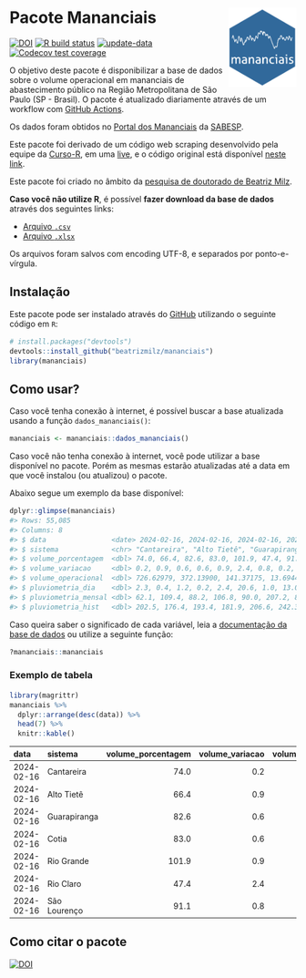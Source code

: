 
<!-- README.md is generated from README.Rmd. Please edit that file -->

# Pacote Mananciais <img src="man/figures/hexlogo.png" align="right" width = "120px"/>

<!-- badges: start -->

[![DOI](https://zenodo.org/badge/DOI/10.5281/zenodo.4733056.svg)](https://doi.org/10.5281/zenodo.4733056)
[![R build
status](https://github.com/beatrizmilz/mananciais/workflows/R-CMD-check/badge.svg)](https://github.com/beatrizmilz/mananciais/actions)
[![update-data](https://github.com/beatrizmilz/mananciais/actions/workflows/2-update_data.yaml/badge.svg)](https://github.com/beatrizmilz/mananciais/actions/workflows/2-update_data.yaml)
[![Codecov test
coverage](https://codecov.io/gh/beatrizmilz/mananciais/branch/master/graph/badge.svg)](https://codecov.io/gh/beatrizmilz/mananciais?branch=master)
<!-- badges: end -->

O objetivo deste pacote é disponibilizar a base de dados sobre o volume
operacional em mananciais de abastecimento público na Região
Metropolitana de São Paulo (SP - Brasil). O pacote é atualizado
diariamente através de um workflow com [GitHub
Actions](https://github.com/beatrizmilz/mananciais/actions).

Os dados foram obtidos no [Portal dos
Mananciais](http://mananciais.sabesp.com.br/Situacao) da
[SABESP](http://site.sabesp.com.br/site/Default.aspx).

Este pacote foi derivado de um código web scraping desenvolvido pela
equipe da [Curso-R](https://www.curso-r.com/), em uma
[live](https://youtu.be/jvZIxrMmOcQ), e o código original está
disponível [neste
link](https://github.com/curso-r/lives/blob/master/drafts/20200730_scraper_sabesp.R).

Este pacote foi criado no âmbito da [pesquisa de doutorado de Beatriz
Milz](https://beatrizmilz.github.io/tese/).

**Caso você não utilize R**, é possível **fazer download da base de
dados** através dos seguintes links:

- [Arquivo
  `.csv`](https://github.com/beatrizmilz/mananciais/raw/master/inst/extdata/mananciais.csv)
- [Arquivo
  `.xlsx`](https://github.com/beatrizmilz/mananciais/blob/master/inst/extdata/mananciais.xlsx?raw=true)

Os arquivos foram salvos com encoding UTF-8, e separados por
ponto-e-vírgula.

## Instalação

Este pacote pode ser instalado através do [GitHub](https://github.com/)
utilizando o seguinte código em `R`:

``` r
# install.packages("devtools")
devtools::install_github("beatrizmilz/mananciais")
library(mananciais)
```

## Como usar?

Caso você tenha conexão à internet, é possível buscar a base atualizada
usando a função `dados_mananciais()`:

``` r
mananciais <- mananciais::dados_mananciais() 
```

Caso você não tenha conexão à internet, você pode utilizar a base
disponível no pacote. Porém as mesmas estarão atualizadas até a data em
que você instalou (ou atualizou) o pacote.

Abaixo segue um exemplo da base disponível:

``` r
dplyr::glimpse(mananciais)
#> Rows: 55,085
#> Columns: 8
#> $ data                <date> 2024-02-16, 2024-02-16, 2024-02-16, 2024-02-16, 2…
#> $ sistema             <chr> "Cantareira", "Alto Tietê", "Guarapiranga", "Cotia…
#> $ volume_porcentagem  <dbl> 74.0, 66.4, 82.6, 83.0, 101.9, 47.4, 91.1, 73.8, 6…
#> $ volume_variacao     <dbl> 0.2, 0.9, 0.6, 0.6, 0.9, 2.4, 0.8, 0.2, 0.7, 1.1, …
#> $ volume_operacional  <dbl> 726.62979, 372.13900, 141.37175, 13.69441, 114.293…
#> $ pluviometria_dia    <dbl> 2.3, 0.4, 1.2, 0.2, 2.4, 20.6, 1.0, 13.0, 19.6, 7.…
#> $ pluviometria_mensal <dbl> 62.1, 109.4, 88.2, 106.8, 90.0, 207.2, 89.4, 59.8,…
#> $ pluviometria_hist   <dbl> 202.5, 176.4, 193.4, 181.9, 206.6, 242.3, 230.5, 2…
```

Caso queira saber o significado de cada variável, leia a [documentação
da base de
dados](https://beatrizmilz.github.io/mananciais/reference/mananciais.html)
ou utilize a seguinte função:

``` r
?mananciais::mananciais
```

### Exemplo de tabela

``` r
library(magrittr)
mananciais %>% 
  dplyr::arrange(desc(data)) %>% 
  head(7) %>%
  knitr::kable()
```

| data       | sistema      | volume_porcentagem | volume_variacao | volume_operacional | pluviometria_dia | pluviometria_mensal | pluviometria_hist |
|:-----------|:-------------|-------------------:|----------------:|-------------------:|-----------------:|--------------------:|------------------:|
| 2024-02-16 | Cantareira   |               74.0 |             0.2 |          726.62979 |              2.3 |                62.1 |             202.5 |
| 2024-02-16 | Alto Tietê   |               66.4 |             0.9 |          372.13900 |              0.4 |               109.4 |             176.4 |
| 2024-02-16 | Guarapiranga |               82.6 |             0.6 |          141.37175 |              1.2 |                88.2 |             193.4 |
| 2024-02-16 | Cotia        |               83.0 |             0.6 |           13.69441 |              0.2 |               106.8 |             181.9 |
| 2024-02-16 | Rio Grande   |              101.9 |             0.9 |          114.29317 |              2.4 |                90.0 |             206.6 |
| 2024-02-16 | Rio Claro    |               47.4 |             2.4 |            6.47959 |             20.6 |               207.2 |             242.3 |
| 2024-02-16 | São Lourenço |               91.1 |             0.8 |           80.95224 |              1.0 |                89.4 |             230.5 |

## Como citar o pacote

[![DOI](https://zenodo.org/badge/DOI/10.5281/zenodo.4733056.svg)](https://doi.org/10.5281/zenodo.4733056)
